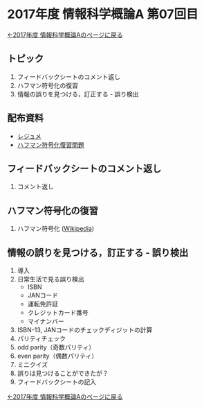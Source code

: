 #  2017年度 情報科学概論A 第07回目

[←2017年度 情報科学概論Aのページに戻る](../2017iisA.md)

## トピック

1. フィードバックシートのコメント返し
2. ハフマン符号化の復習
3. 情報の誤りを見つける，訂正する - 誤り検出

## 配布資料

- [レジュメ](07/07resume.pdf)
- [ハフマン符号化復習問題](07/07practice.pdf)

## フィードバックシートのコメント返し

1. コメント返し

## ハフマン符号化の復習

1. ハフマン符号化 ([Wikipedia](https://ja.wikipedia.org/wiki/%E3%83%8F%E3%83%95%E3%83%9E%E3%83%B3%E7%AC%A6%E5%8F%B7))

## 情報の誤りを見つける，訂正する - 誤り検出

1. 導入
2. 日常生活で見る誤り検出
	- ISBN
	- JANコード
	- 運転免許証
	- クレジットカード番号
	- マイナンバー
3. ISBN-13, JANコードのチェックディジットの計算
4. パリティチェック
5. odd parity（奇数パリティ）
6. even parity（偶数パリティ）
7. ミニクイズ
8. 誤りは見つけることができたが？
9. フィードバックシートの記入

[←2017年度 情報科学概論Aのページに戻る](../2017iisA.md)